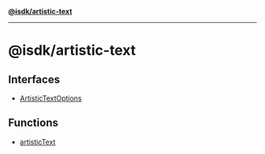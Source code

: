 [**@isdk/artistic-text**](README.md)

***

# @isdk/artistic-text

## Interfaces

- [ArtisticTextOptions](interfaces/ArtisticTextOptions.md)

## Functions

- [artisticText](functions/artisticText.md)
